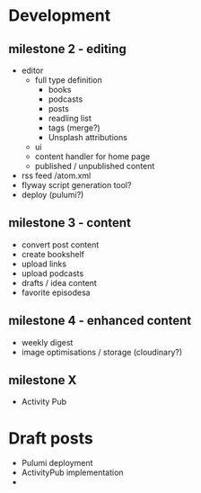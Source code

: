 # Development 

## milestone 2 - editing

* editor
  * full type definition
    * books
    * podcasts
    * posts
    * readling list
    * tags (merge?)
    * Unsplash attributions
  * ui
  * content handler for home page
  * published / unpublished content
* rss feed /atom.xml
* flyway script generation tool?
* deploy (pulumi?)

## milestone 3 - content

* convert post content
* create bookshelf
* upload links
* upload podcasts
* drafts / idea content
* favorite episodesa

## milestone 4 - enhanced content

* weekly digest
* image optimisations / storage (cloudinary?)

## milestone X

* Activity Pub

# Draft posts

* Pulumi deployment
* ActivityPub implementation
* 